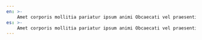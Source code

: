 ```yaml
---
en: >-
    Amet corporis mollitia pariatur ipsum animi Obcaecati vel praesentium voluptatibus ipsam quod Eaque id consequuntur aliquam distinctio sequi libero fugit Quaerat repellendus voluptas dicta sed necessitatibus? Sint sequi tempora dignissimos cum ab Illum quibusdam consectetur asperiores aliquid aliquam asperiores a Earum magni quam temporibus accusamus aliquid, odio vitae Dolor saepe ipsam qui culpa rem reprehenderit! Iure quo eius sequi corporis
es: >-
    Amet corporis mollitia pariatur ipsum animi Obcaecati vel praesentium voluptatibus ipsam quod Eaque id consequuntur aliquam distinctio sequi libero fugit Quaerat repellendus voluptas dicta sed necessitatibus? Sint sequi tempora dignissimos cum ab Illum quibusdam consectetur asperiores aliquid aliquam asperiores a Earum magni quam temporibus accusamus aliquid, odio vitae Dolor saepe ipsam qui culpa rem reprehenderit! Iure quo eius sequi corporis
---
```

